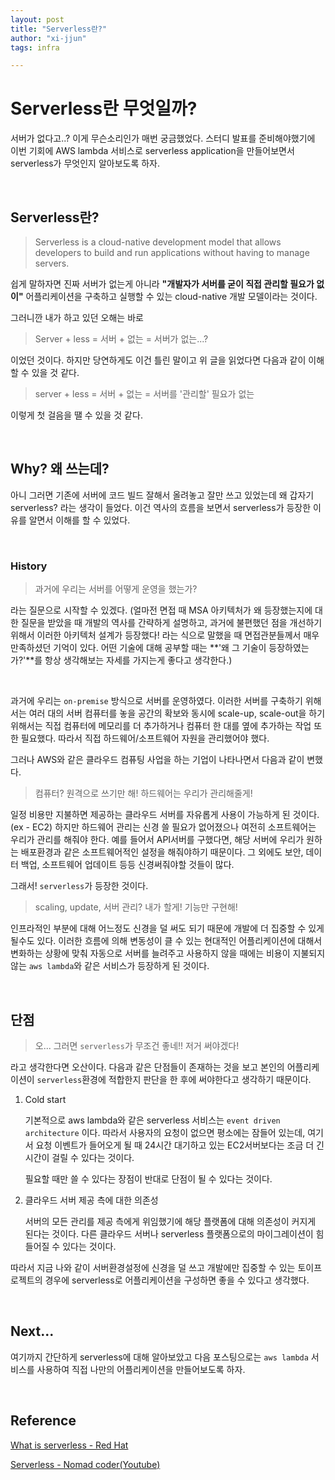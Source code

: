 ```yaml
---
layout: post
title: "Serverless란?"
author: "xi-jjun"
tags: infra

---
```


# Serverless란 무엇일까?

서버가 없다고..? 이게 무슨소리인가 매번 궁금했었다. 스터디 발표를 준비해야했기에 이번 기회에 AWS lambda 서비스로 serverless application을 만들어보면서 serverless가 무엇인지 알아보도록 하자.

<br>

## Serverless란?

> Serverless is a cloud-native development model that allows developers to build and run applications without having to manage servers.

쉽게 말하자면 진짜 서버가 없는게 아니라 **"개발자가 서버를 굳이 직접 관리할 필요가 없이"** 어플리케이션을 구축하고 실행할 수 있는 cloud-native 개발 모델이라는 것이다.

그러니깐 내가 하고 있던 오해는 바로

> Server + less = 서버 + 없는 = 서버가 없는...?

이었던 것이다. 하지만 당연하게도 이건 틀린 말이고 위 글을 읽었다면 다음과 같이 이해할 수 있을 것 같다.

> server + less = 서버 + 없는 = 서버를 '관리할' 필요가 없는

이렇게 첫 걸음을 땔 수 있을 것 같다.

<br>

## Why? 왜 쓰는데?

아니 그러면 기존에 서버에 코드 빌드 잘해서 올려놓고 잘만 쓰고 있었는데 왜 갑자기 serverless? 라는 생각이 들었다. 이건 역사의 흐름을 보면서 serverless가 등장한 이유를 알면서 이해를 할 수 있었다.

<br>

### History

> 과거에 우리는 서버를 어떻게 운영을 했는가? 

라는 질문으로 시작할 수 있겠다. (얼마전 면접 때 MSA 아키텍처가 왜 등장했는지에 대한 질문을 받았을 때 개발의 역사를 간략하게 설명하고, 과거에 불편했던 점을 개선하기 위해서 이러한 아키텍처 설계가 등장했다! 라는 식으로 말했을 때 면접관분들께서 매우 만족하셨던 기억이 있다. 어떤 기술에 대해 공부할 때는 **'왜 그 기술이 등장하였는가?'**를 항상 생각해보는 자세를 가지는게 좋다고 생각한다.)

<br>

과거에 우리는 `on-premise` 방식으로 서버를 운영하였다. 이러한 서버를 구축하기 위해서는 여러 대의 서버 컴퓨터를 놓을 공간의 확보와 동시에 scale-up, scale-out을 하기 위해서는 직접 컴퓨터에 메모리를 더 추가하거나 컴퓨터 한 대를 옆에 추가하는 작업 또한 필요했다. 따라서 직접 하드웨어/소프트웨어 자원을 관리했어야 했다.

그러나 AWS와 같은 클라우드 컴퓨팅 사업을 하는 기업이 나타나면서 다음과 같이 변했다.

> 컴퓨터? 원격으로 쓰기만 해! 하드웨어는 우리가 관리해줄게!

일정 비용만 지불하면 제공하는 클라우드 서버를 자유롭게 사용이 가능하게 된 것이다.(ex - EC2) 하지만 하드웨어 관리는 신경 쓸 필요가 없어졌으나 여전히 소프트웨어는 우리가 관리를 해줘야 한다. 예를 들어서 API서버를 구했다면, 해당 서버에 우리가 원하는 배포환경과 같은 소프트웨어적인 설정을 해줘야하기 때문이다. 그 외에도 보안, 데이터 백업, 소프트웨어 업데이트 등등 신경써줘야할 것들이 많다.

그래서! `serverless`가 등장한 것이다.

>scaling, update, 서버 관리? 내가 할게! 기능만 구현해!

인프라적인 부분에 대해 어느정도 신경을 덜 써도 되기 때문에 개발에 더 집중할 수 있게 될수도 있다. 이러한 흐름에 의해 변동성이 클 수 있는 현대적인 어플리케이션에 대해서 변화하는 상황에 맞춰 자동으로 서버를 늘려주고 사용하지 않을 때에는 비용이 지불되지 않는 `aws lambda`와 같은 서비스가 등장하게 된 것이다.

<br>

## 단점

> 오... 그러면 `serverless`가 무조건 좋네!! 저거 써야겠다! 

라고 생각한다면 오산이다. 다음과 같은 단점들이 존재하는 것을 보고 본인의 어플리케이션이 `serverless`환경에 적합한지 판단을 한 후에 써야한다고 생각하기 때문이다.

1. Cold start

   기본적으로 aws lambda와 같은 serverless 서비스는 `event driven architecture` 이다. 따라서 사용자의 요청이 없으면 평소에는 잠들어 있는데, 여기서 요청 이벤트가 들어오게 될 때 24시간 대기하고 있는 EC2서버보다는 조금 더 긴 시간이 걸릴 수 있다는 것이다.

   필요할 때만 쓸 수 있다는 장점이 반대로 단점이 될 수 있다는 것이다.

2. 클라우드 서버 제공 측에 대한 의존성

   서버의 모든 관리를 제공 측에게 위임했기에 해당 플랫폼에 대해 의존성이 커지게 된다는 것이다. 다른 클라우드 서버나 serverless 플랫폼으로의 마이그레이션이 힘들어질 수 있다는 것이다.

따라서 지금 나와 같이 서버환경설정에 신경을 덜 쓰고 개발에만 집중할 수 있는 토이프로젝트의 경우에 serverless로 어플리케이션을 구성하면 좋을 수 있다고 생각했다.

<br>

## Next...

여기까지 간단하게 serverless에 대해 알아보았고 다음 포스팅으로는 `aws lambda` 서비스를 사용하여 직접 나만의 어플리케이션을 만들어보도록 하자.

<br>

## Reference

[What is serverless - Red Hat](https://www.redhat.com/en/topics/cloud-native-apps/what-is-serverless)

[Serverless - Nomad coder(Youtube)](https://www.youtube.com/watch?v=ufLmReluPww)

















